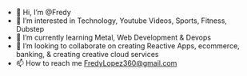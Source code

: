 - 👋 Hi, I’m @Fredy
- 👀 I’m interested in Technology, Youtube Videos, Sports, Fitness, Dubstep
- 🌱 I’m currently learning Metal, Web Development & Devops
- 💞️ I’m looking to collaborate on creating Reactive Apps, ecommerce, banking, & creating creative cloud services
- 📫 How to reach me FredyLopez360@gmail.com

